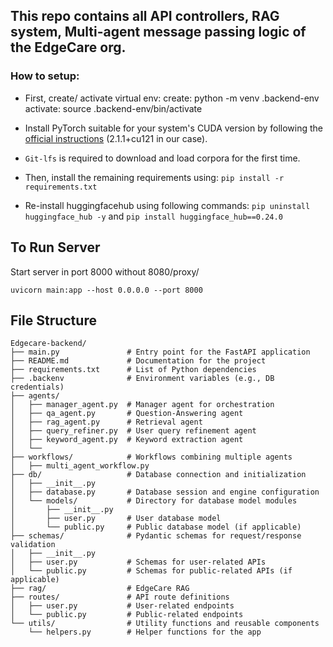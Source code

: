 ## This repo contains all API controllers, RAG system, Multi-agent message passing logic of the EdgeCare org.
### How to setup:
- First, create/ activate virtual env:
        create:  python -m venv .backend-env
        activate:  source .backend-env/bin/activate

- Install PyTorch suitable for your system's CUDA version by following the [official instructions](https://pytorch.org/get-started/locally/) (2.1.1+cu121 in our case).

- `Git-lfs` is required to download and load corpora for the first time.

- Then, install the remaining requirements using: `pip install -r requirements.txt`

- Re-install huggingfacehub using following commands:
        ```pip uninstall huggingface_hub -y```
  and 
        `pip install huggingface_hub==0.24.0`




## To Run Server

Start server in port 8000 without 8080/proxy/
```
uvicorn main:app --host 0.0.0.0 --port 8000
```

## File Structure

```
Edgecare-backend/
├── main.py               # Entry point for the FastAPI application
├── README.md             # Documentation for the project
├── requirements.txt      # List of Python dependencies
├── .backenv              # Environment variables (e.g., DB credentials)
├── agents/
│   ├── manager_agent.py  # Manager agent for orchestration
│   ├── qa_agent.py       # Question-Answering agent
│   ├── rag_agent.py      # Retrieval agent
│   ├── query_refiner.py  # User query refinement agent
│   ├── keyword_agent.py  # Keyword extraction agent
│   └── 
├── workflows/            # Workflows combining multiple agents
│   ├── multi_agent_workflow.py 
├── db/                   # Database connection and initialization
│   ├── __init__.py
│   ├── database.py       # Database session and engine configuration
│   └── models/           # Directory for database model modules
│       ├── __init__.py
│       ├── user.py       # User database model
│       └── public.py     # Public database model (if applicable)
├── schemas/              # Pydantic schemas for request/response validation
│   ├── __init__.py
│   ├── user.py           # Schemas for user-related APIs
│   └── public.py         # Schemas for public-related APIs (if applicable)
├── rag/                  # EdgeCare RAG
├── routes/               # API route definitions
│   ├── user.py           # User-related endpoints
│   └── public.py         # Public-related endpoints
└── utils/                # Utility functions and reusable components
    └── helpers.py        # Helper functions for the app
```
